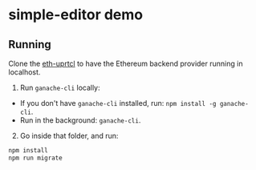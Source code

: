 # simple-editor demo

## Running

Clone the [eth-uprtcl](https://github.com/uprtcl/eth-uprtcl) to have the Ethereum backend provider running in localhost.

1. Run `ganache-cli` locally:

- If you don't have `ganache-cli` installed, run: `npm install -g ganache-cli`.
- Run in the background: `ganache-cli`.

2. Go inside that folder, and run:

```bash
npm install
npm run migrate
```


